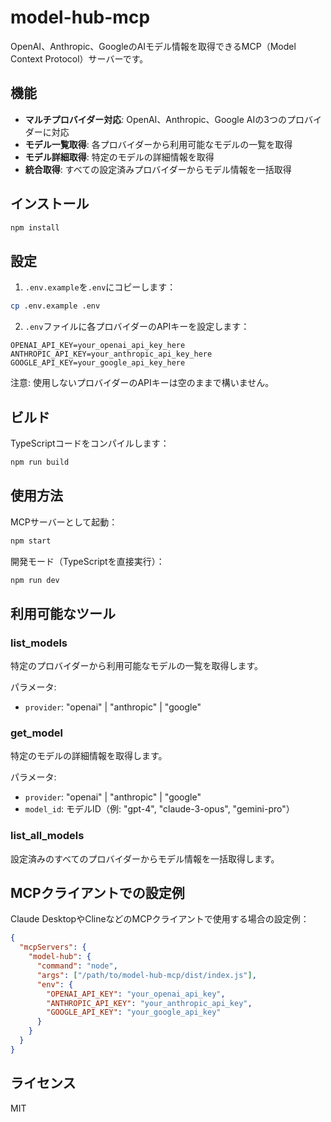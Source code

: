 # model-hub-mcp

OpenAI、Anthropic、GoogleのAIモデル情報を取得できるMCP（Model Context Protocol）サーバーです。

## 機能

- **マルチプロバイダー対応**: OpenAI、Anthropic、Google AIの3つのプロバイダーに対応
- **モデル一覧取得**: 各プロバイダーから利用可能なモデルの一覧を取得
- **モデル詳細取得**: 特定のモデルの詳細情報を取得
- **統合取得**: すべての設定済みプロバイダーからモデル情報を一括取得

## インストール

```bash
npm install
```

## 設定

1. `.env.example`を`.env`にコピーします：
```bash
cp .env.example .env
```

2. `.env`ファイルに各プロバイダーのAPIキーを設定します：
```
OPENAI_API_KEY=your_openai_api_key_here
ANTHROPIC_API_KEY=your_anthropic_api_key_here
GOOGLE_API_KEY=your_google_api_key_here
```

注意: 使用しないプロバイダーのAPIキーは空のままで構いません。

## ビルド

TypeScriptコードをコンパイルします：
```bash
npm run build
```

## 使用方法

MCPサーバーとして起動：
```bash
npm start
```

開発モード（TypeScriptを直接実行）：
```bash
npm run dev
```

## 利用可能なツール

### list_models
特定のプロバイダーから利用可能なモデルの一覧を取得します。

パラメータ:
- `provider`: "openai" | "anthropic" | "google"

### get_model
特定のモデルの詳細情報を取得します。

パラメータ:
- `provider`: "openai" | "anthropic" | "google"
- `model_id`: モデルID（例: "gpt-4", "claude-3-opus", "gemini-pro"）

### list_all_models
設定済みのすべてのプロバイダーからモデル情報を一括取得します。

## MCPクライアントでの設定例

Claude DesktopやClineなどのMCPクライアントで使用する場合の設定例：

```json
{
  "mcpServers": {
    "model-hub": {
      "command": "node",
      "args": ["/path/to/model-hub-mcp/dist/index.js"],
      "env": {
        "OPENAI_API_KEY": "your_openai_api_key",
        "ANTHROPIC_API_KEY": "your_anthropic_api_key",
        "GOOGLE_API_KEY": "your_google_api_key"
      }
    }
  }
}
```

## ライセンス

MIT